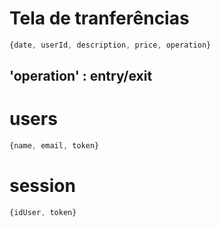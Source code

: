 # Tela de tranferências

```JavaScript
{date, userId, description, price, operation}
```

## 'operation' : entry/exit

# users

```JavaScript
{name, email, token}
```

# session
```JavaScript
{idUser, token}
```
